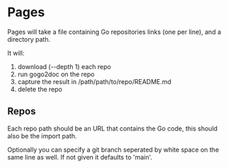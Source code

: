 # Pages

Pages will take a file containing Go repositories links (one per line), and a directory path.

It will:

1. download (--depth 1) each repo
2. run gogo2doc on the repo
3. capture the result in /path/path/to/repo/README.md
4. delete the repo

## Repos

Each repo path should be an URL that contains the Go code, this should also be the import path.

Optionally you can specify a git branch seperated by white space on the same line as well. If not
given it defaults to 'main'.
